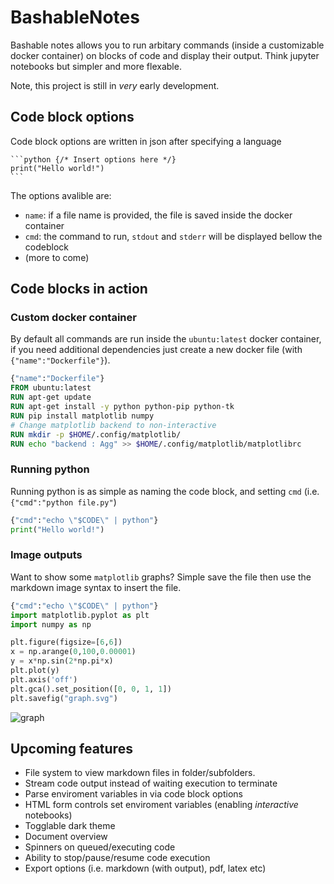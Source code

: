 # BashableNotes

Bashable notes allows you to run arbitary commands (inside a customizable docker container) on blocks of code and display their output. Think jupyter notebooks but simpler and more flexable.

Note, this project is still in _very_ early development.

## Code block options
Code block options are written in json after specifying a language
    
    ```python {/* Insert options here */}
    print("Hello world!")
    ```
    
The options avalible are:

- `name`: if a file name is provided, the file is saved inside the docker container
- `cmd`: the command to run, `stdout` and `stderr` will be displayed bellow the codeblock
- (more to come)

## Code blocks in action

### Custom docker container

By default all commands are run inside the `ubuntu:latest` docker container, if you need additional dependencies just create a new docker file (with `{"name":"Dockerfile"}`).

```dockerfile 
{"name":"Dockerfile"}
FROM ubuntu:latest
RUN apt-get update
RUN apt-get install -y python python-pip python-tk
RUN pip install matplotlib numpy
# Change matplotlib backend to non-interactive
RUN mkdir -p $HOME/.config/matplotlib/
RUN echo "backend : Agg" >> $HOME/.config/matplotlib/matplotlibrc
```

### Running python

Running python is as simple as naming the code block, and setting `cmd` (i.e. `{"cmd":"python file.py"`)

```python 
{"cmd":"echo \"$CODE\" | python"}
print("Hello world!")
```

### Image outputs

Want to show some `matplotlib` graphs? Simple save the file then use the markdown image syntax to insert the file.

```python 
{"cmd":"echo \"$CODE\" | python"}
import matplotlib.pyplot as plt
import numpy as np

plt.figure(figsize=[6,6])
x = np.arange(0,100,0.00001)
y = x*np.sin(2*np.pi*x)
plt.plot(y)
plt.axis('off')
plt.gca().set_position([0, 0, 1, 1])
plt.savefig("graph.svg")
```

![graph](notebook/graph.svg)

## Upcoming features

- File system to view markdown files in folder/subfolders.
- Stream code output instead of waiting execution to terminate
- Parse enviroment variables in via code block options
- HTML form controls set enviroment variables (enabling _interactive_ notebooks)
- Togglable dark theme
- Document overview
- Spinners on queued/executing code
- Ability to stop/pause/resume code execution
- Export options (i.e. markdown (with output), pdf, latex etc)